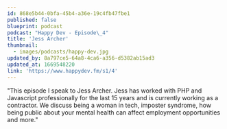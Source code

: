 ```yaml
---
id: 868e5b44-0bfa-45b4-a36e-19c4fb47fbe1
published: false
blueprint: podcast
podcast: "Happy Dev - Episode\_4"
title: 'Jess Archer'
thumbnail:
  - images/podcasts/happy-dev.jpg
updated_by: 8a797ce5-64a8-4ca6-a356-d5382ab15ad3
updated_at: 1669548220
link: 'https://www.happydev.fm/s1/4'
---
```

"This episode I speak to Jess Archer. Jess has worked with PHP and Javascript professionally for the last 15 years and is currently working as a contractor. We discuss being a woman in tech, imposter syndrome, how being public about your mental health can affect employment opportunities and more."